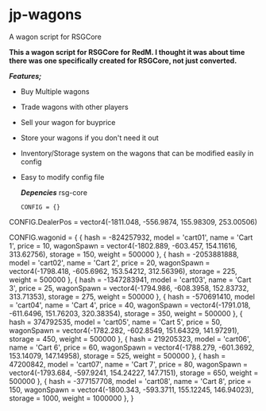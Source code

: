 # jp-wagons
 A wagon script for RSGCore

**This a wagon script for RSGCore for RedM. I thought it was about time there was one specifically created for RSGCore, not just converted.**

**_Features;_**
- Buy Multiple wagons
- Trade wagons with other players
- Sell your wagon for buyprice
- Store your wagons if you don't need it out
- Inventory/Storage system on the wagons that can be modified easily in config
- Easy to modify config file

  **_Depencies_**
  rsg-core

  ```
  CONFIG = {}

CONFIG.DealerPos = vector4(-1811.048, -556.9874, 155.98309, 253.00506)

CONFIG.wagonid = {
    {
        hash = -824257932, 
        model = 'cart01', 
        name = 'Cart 1', 
        price = 10,
        wagonSpawn = vector4(-1802.889, -603.457, 154.11616, 313.62756),
        storage = 150,
        weight = 500000
    },
    {
        hash = -2053881888, 
        model = 'cart02', 
        name = 'Cart 2', 
        price = 20,
        wagonSpawn = vector4(-1798.418, -605.6962, 153.54212, 312.56396),
        storage = 225,
        weight = 500000
    },
    {
        hash = -1347283941, 
        model = 'cart03', 
        name = 'Cart 3', 
        price = 25,
        wagonSpawn = vector4(-1794.986, -608.3958, 152.83732, 313.71353),
        storage = 275,
        weight = 500000
    },
    {
        hash = -570691410, 
        model = 'cart04', 
        name = 'Cart 4', 
        price = 40,
        wagonSpawn = vector4(-1791.018, -611.6496, 151.76203, 320.38354),
        storage = 350,
        weight = 500000
    },
    {
        hash = 374792535, 
        model = 'cart05', 
        name = 'Cart 5', 
        price = 50,
        wagonSpawn = vector4(-1782.282, -602.8549, 151.64329, 141.97291),
        storage = 450,
        weight = 500000
    },
    {
        hash = 219205323, 
        model = 'cart06', 
        name = 'Cart 6', 
        price = 60,
        wagonSpawn = vector4(-1788.279, -601.3692, 153.14079, 147.14958),
        storage = 525,
        weight = 500000
    },
    {
        hash = 47200842, 
        model = 'cart07', 
        name = 'Cart 7', 
        price = 80,
        wagonSpawn = vector4(-1793.684, -597.9241, 154.24227, 147.7151),
        storage = 650,
        weight = 500000
    },
    {
        hash = -377157708, 
        model = 'cart08', 
        name = 'Cart 8', 
        price = 150,
        wagonSpawn = vector4(-1800.343, -593.3711, 155.12245, 146.94023),
        storage = 1000,
        weight = 1000000
    },
}
```
